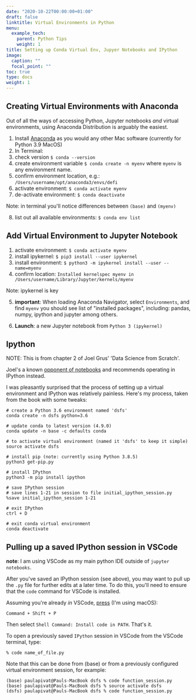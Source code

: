 ```yaml
---
date: "2020-10-22T00:00:00+01:00"
draft: false
linktitle: Virtual Environments in Python
menu:
  example_tech:
    parent: Python Tips 
    weight: 1
title: Setting up Conda Virtual Env, Jupyer Notebooks and IPython
image:
  caption: ""
  focal_point: ""
toc: true
type: docs
weight: 1
---
```


## Creating Virtual Environments with Anaconda

Out of all the ways of accessing Python, Jupyter notebooks *and* virtual environments, using Anaconda Distribution is arguably the easiest.

1. Install [Anaconda](https://www.anaconda.com/) as you would any other Mac software (currently for Python 3.9 MacOS)
2. In Terminal: 
3. check version `$ conda --version`
4. create environment variable `$ conda create -n myenv` where `myenv` is any environment name.
5. confirm environment location, e.g.: `/Users/username/opt/anaconda3/envs/defi`
6. activate environment: `$ conda activate myenv`
7. de-activate environment: `$ conda deactivate`

Note: in terminal you'll notice differences between `(base)` and `(myenv)`

8. list out all available environments: `$ conda env list`

## Add Virtual Environment to Jupyter Notebook

1. activate environment: `$ conda activate myenv`
2. install ipykernel: `$ pip3 install --user ipykernel`
3. install environment: `$ python3 -m ipykernel install --user --name=myenv`
4. confirm location: `Installed kernelspec myenv in /Users/username/Library/Jupyter/kernels/myenv`

Note: ipykernel is key

5. **important**: When loading Anaconda Navigator, select `Environments`, and find `myenv` you should see list of "installed packages", including: pandas, numpy, ipython and jupyter among others.

6. **Launch**: a new Jupyter notebook from `Python 3 (ipykernel)`

## Ipython

NOTE: This is from chapter 2 of Joel Grus' 'Data Science from Scratch'.

Joel's a known [opponent of notebooks](https://www.youtube.com/watch?v=7jiPeIFXb6U) and recommends operating in IPython instead.

I was pleasantly surprised that the process of setting up a virtual environment and IPython was relatively painless. Here's my process, taken from the book with some tweaks:

```
# create a Python 3.6 environment named 'dsfs'
conda create -n dsfs python=3.6

# update conda to latest version (4.9.0)
conda update -n base -c defaults conda

# to activate virtual environment (named it 'dsfs' to keep it simple)
source activate dsfs

# install pip (note: currently using Python 3.8.5)
python3 get-pip.py

# install IPython 
python3 -m pip install ipython

# save IPython session
# save lines 1-21 in session to file initial_ipython_session.py
%save initial_ipython_session 1-21

# exit IPython
ctrl + D

# exit conda virtual environment
conda deactivate

```

## Pulling up a saved IPython session in VSCode

**note**: I am using VSCode as my main python IDE outside of `jupyter notebooks`.

After you've saved an IPython session (see above), you may want to pull up the `.py` file for further edits at a later time. To do this, you'll need to ensure that the `code` command for VSCode is installed.

Assuming you're already *in* VSCode, [press](https://stackoverflow.com/questions/30065227/run-open-vscode-from-mac-terminal) (I'm using macOS):

```
Command + Shift + P
```

Then select `Shell Command: Install code in PATH`. That's it. 

To open a previously saved `IPython` session in VSCode from the VSCode terminal, type:

```
% code name_of_file.py
```

Note that this can be done from (base) or from a previously configured virtual environment session, for example:

```
(base) paulapivat@Pauls-MacBook dsfs % code function_session.py
(base) paulapivat@Pauls-MacBook dsfs % source activate dsfs
(dsfs) paulapivat@Pauls-MacBook dsfs % code function_session.py
```



